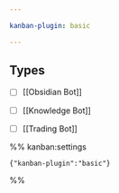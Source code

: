 ```yaml
---

kanban-plugin: basic

---
```


## Types

- [ ] [[Obsidian Bot]]
- [ ] [[Knowledge Bot]]
- [ ] [[Trading Bot]]




%% kanban:settings
```
{"kanban-plugin":"basic"}
```
%%